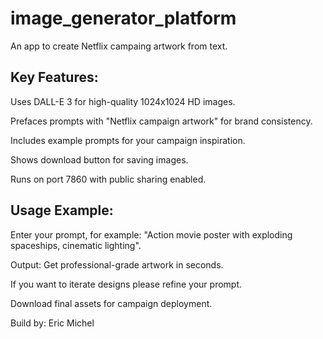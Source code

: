 # image_generator_platform
An app to create Netflix campaing artwork from text.

## Key Features:

Uses DALL-E 3 for high-quality 1024x1024 HD images.

Prefaces prompts with "Netflix campaign artwork" for brand consistency.

Includes example prompts for your campaign inspiration.

Shows download button for saving images.

Runs on port 7860 with public sharing enabled.


## Usage Example:

Enter your prompt, for example: "Action movie poster with exploding spaceships, cinematic lighting".

Output: Get professional-grade artwork in seconds.

If you want to iterate designs please refine your prompt.

Download final assets for campaign deployment.

Build by:
Eric Michel
